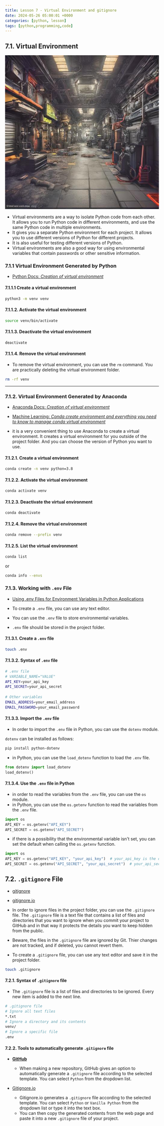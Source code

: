 ```yaml
---
title: Lesson 7 - Virtual Environment and gitignore
date: 2024-05-26 05:00:01 +0000
categories: [python, lesson]
tags: [python,programming,code]
---
```


## 7.1. Virtual Environment

![Virtual Environment](../assets/img/virtualai.jpeg)

- Virtual environments are a way to isolate Python code from each other. It allows you to run Python code in different environments, and use the same Python code in multiple environments.
- It gives you a separate Python environment for each project. It allows you to use different versions of Python for different projects.
- It is also useful for testing different versions of Python.
- Virtual environments are also a good way for using environmental variables that contain passwords or other sensitive information.

### 7.1.1 Virtual Environment Generated by Python

- [Python Docs: *Creation of virtual environment*](https://docs.python.org/3/library/venv.html)

#### 7.1.1.1 Create a virtual environment

```bash
python3 -m venv venv
```

#### 7.1.1.2. Activate the virtual environment

```bash
source venv/bin/activate
```

#### 7.1.1.3. Deactivate the virtual environment

```bash
deactivate
```

#### 7.1.1.4. Remove the virtual environment
- To remove the virtual environment, you can use the `rm` command. You are practically deleting the virtual environment folder.

```bash
rm -rf venv
```

---

### 7.1.2. Virtual Environment Generated by Anaconda

- [Anaconda Docs: *Creation of virtual environment*](https://conda.io/projects/conda/en/latest/user-guide/tasks/manage-environments.html)
- [Machine Learning: *Conda create environment and everything you need to know to manage conda virtual environment*](https://www.machinelearningplus.com/deployment/conda-create-environment-and-everything-you-need-to-know-to-manage-conda-virtual-environment/)

- it is a very convenient thing to use Anaconda to create a virtual environment. It creates a virtual environment for you outside of the project folder. And you can choose the version of Python you want to use.

#### 7.1.2.1. Create a virtual environment

```bash
conda create -n venv python=3.8
```

#### 7.1.2.2. Activate the virtual environment

```bash
conda activate venv
```

#### 7.1.2.3. Deactivate the virtual environment

```bash
conda deactivate
```

#### 7.1.2.4. Remove the virtual environment

```bash
conda remove --prefix venv
```

#### 7.1.2.5. List the virtual environment

```bash
conda list
```

or

```bash
conda info --envs
```

### 7.1.3. Working with `.env` File

- [Using .env Files for Environment Variables in Python Applications](https://dev.to/jakewitcher/using-env-files-for-environment-variables-in-python-applications-55a1)
 
- To create a `.env` file, you can use any text editor.
- You can use the `.env` file to store environmental variables.
- `.env` file should be stored in the project folder.

#### 7.1.3.1. Create a `.env` file

```bash
touch .env
```

#### 7.1.3.2. Syntax of `.env` file

```bash
# .env file
# VARIABLE_NAME="VALUE"
API_KEY=your_api_key
API_SECRET=your_api_secret

# Other variables
EMAIL_ADDRESS=your_email_address
EMAIL_PASSWORD=your_email_password
```

#### 7.1.3.3. Import the `.env` file

- In order to import the `.env` file in Python, you can use the `dotenv` module.

`dotenv` can be installed as follows:

```bash
pip install python-dotenv
```

- in Python, you can use the `load_dotenv` function to load the `.env` file.

```python
from dotenv import load_dotenv
load_dotenv()
```




#### 7.1.3.4. Use the `.env` file in Python

- in order to read the variables from the `.env` file, you can use the `os` module.
- in Python, you can use the `os.getenv` function to read the variables from the `.env` file.

```python
import os
API_KEY = os.getenv("API_KEY")
API_SECRET = os.getenv("API_SECRET")
```

- if there is a possibility that the environmental variable isn't set, you can set the default when calling the `os.getenv` function.

```python
import os
API_KEY = os.getenv("API_KEY", "your_api_key")  # your_api_key is the default if the environmental variable is not set
API_SECRET = os.getenv("API_SECRET", "your_api_secret")  # your_api_secret is the default if the environmental variable is not set
```

## 7.2. `.gitignore` File

- [gitignore](https://git-scm.com/docs/gitignore)
- [gitignore.io](https://gitignore.io)

- In order to ignore files in the project folder, you can use the `.gitignore` file. The `.gitignore` file is a text file that contains a list of files and directories that you want to ignore when you commit your project to GitHub and in that way it protects the details you want to keep hidden from the public.
- Beware, the files in the `.gitignore` file are ignored by Git. Thier changes are not tracked, and if deleted, you cannot revert them.
- To create a `.gitignore` file, you can use any text editor and save it in the project folder.

```bash
touch .gitignore
```

#### 7.2.1. Syntax of `.gitignore` file

- The `.gitignore` file is a list of files and directories to be ignored. Every new item is added to the next line.

```bash
# .gitignore file
# Ignore all text files
*.txt
# Ignore a directory and its contents
venv/
# Ignore a specific file
.env
```

#### 7.2.2. Tools to automatically generate `.gitignore` file

- [**GitHub**](https://github.com/)

  - When making a new repository, GitHub gives an option to automatically generate a `.gitignore` file according to the selected template. You can select `Python` from the dropdown list. 

- [Gitignore.io](https://gitignore.io)
  - Gitignore.io generates a `.gitignore` file according to the selected template. You can select `Python` or `Vanilla Python` from the dropdown list or type it into the text box.
  - You can then copy the generated contents from the web page and paste it into a new `.gitignore` file of your project. 


